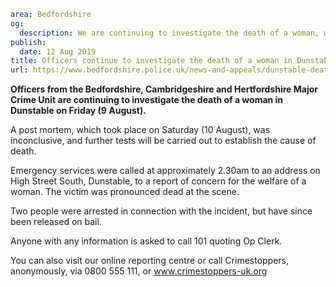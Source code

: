 ```yaml
area: Bedfordshire
og:
  description: We are continuing to investigate the death of a woman, who was found at an address in High Street South, Dunstable on Friday (9 August).
publish:
  date: 12 Aug 2019
title: Officers continue to investigate the death of a woman in Dunstable
url: https://www.bedfordshire.police.uk/news-and-appeals/dunstable-death-investigation-aug19
```

**Officers from the Bedfordshire, Cambridgeshire and Hertfordshire Major Crime Unit are continuing to investigate the death of a woman in Dunstable on Friday (9 August).**

A post mortem, which took place on Saturday (10 August), was inconclusive, and further tests will be carried out to establish the cause of death.

Emergency services were called at approximately 2.30am to an address on High Street South, Dunstable, to a report of concern for the welfare of a woman. The victim was pronounced dead at the scene.

Two people were arrested in connection with the incident, but have since been released on bail.

Anyone with any information is asked to call 101 quoting Op Clerk.

You can also visit our online reporting centre or call Crimestoppers, anonymously, via 0800 555 111, or www.crimestoppers-uk.org

